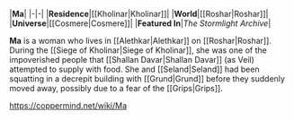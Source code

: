 |**Ma**|
|-|-|
|**Residence**|[[Kholinar\|Kholinar]]|
|**World**|[[Roshar\|Roshar]]|
|**Universe**|[[Cosmere\|Cosmere]]|
|**Featured In**|*The Stormlight Archive*|

**Ma** is a woman who lives in [[Alethkar\|Alethkar]] on [[Roshar\|Roshar]]. During the [[Siege of Kholinar\|Siege of Kholinar]], she was one of the impoverished people that [[Shallan Davar\|Shallan Davar]] (as Veil) attempted to supply with food. She and [[Seland\|Seland]] had been squatting in a decrepit building with [[Grund\|Grund]] before they suddenly moved away, possibly due to a fear of the [[Grips\|Grips]].



https://coppermind.net/wiki/Ma